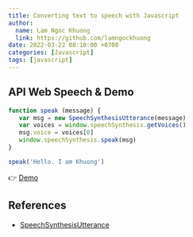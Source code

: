 ```yaml
---
title: Converting text to speech with Javascript
author:
  name: Lam Ngoc Khuong
  link: https://github.com/lamngockhuong
date: 2022-03-22 08:10:00 +0700
categories: [Javascript]
tags: [javascript]
---
```

## API Web Speech & Demo
```javascript
function speak (message) {
   var msg = new SpeechSynthesisUtterance(message)
   var voices = window.speechSynthesis.getVoices()
   msg.voice = voices[0]
   window.speechSynthesis.speak(msg)
}

speak('Hello. I am Khuong')
```
👉 [Demo](https://jsfiddle.net/lamngockhuong/ubt9qjgr/)
## References
+ [SpeechSynthesisUtterance](https://developer.mozilla.org/en-US/docs/Web/API/SpeechSynthesisUtterance)
